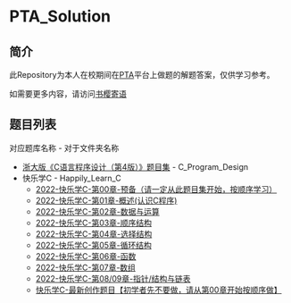 # PTA_Solution

## 简介

此Repository为本人在校期间在[PTA](https://pintia.cn)平台上做题的解题答案，仅供学习参考。

如需要更多内容，请访问[书樱寄语](https://sakurapuare.com/)

## 题目列表

对应题库名称 - 对于文件夹名称

- [浙大版《C语言程序设计（第4版）》题目集](https://pintia.cn/problem-sets/1298273728383766528) - C_Program_Design
- 快乐学C - Happily_Learn_C
  - [2022-快乐学C-第00章-预备（请一定从此题目集开始，按顺序学习）](https://pintia.cn/problem-sets/1560592667300913152)
  - [2022-快乐学C-第01章-概述(认识C程序)](https://pintia.cn/problem-sets/1560594889250226176)
  - [2022-快乐学C-第02章-数据与运算](https://pintia.cn/problem-sets/1560597210642300928)
  - [2022-快乐学C-第03章-顺序结构](https://pintia.cn/problem-sets/1560599248176463872)
  - [2022-快乐学C-第04章-选择结构](https://pintia.cn/problem-sets/1560600035095007232)
  - [2022-快乐学C-第05章-循环结构](https://pintia.cn/problem-sets/1560601055841800192)
  - [2022-快乐学C-第06章-函数](https://pintia.cn/problem-sets/1560601764528181248)
  - [2022-快乐学C-第07章-数组](https://pintia.cn/problem-sets/1560602953990848512)
  - [2022-快乐学C-第08/09章-指针/结构与链表](https://pintia.cn/problem-sets/1560603729534431232)
  - [快乐学C-最新创作题目【初学者先不要做，请从第00章开始按顺序做】](https://pintia.cn/problem-sets/1462958133072740352)

